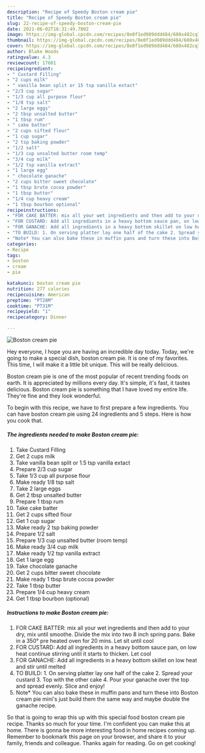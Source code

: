 ```yaml
---
description: "Recipe of Speedy Boston cream pie"
title: "Recipe of Speedy Boston cream pie"
slug: 22-recipe-of-speedy-boston-cream-pie
date: 2021-06-02T16:31:49.780Z
image: https://img-global.cpcdn.com/recipes/8e0f1ed989ddd484/680x482cq70/boston-cream-pie-recipe-main-photo.jpg
thumbnail: https://img-global.cpcdn.com/recipes/8e0f1ed989ddd484/680x482cq70/boston-cream-pie-recipe-main-photo.jpg
cover: https://img-global.cpcdn.com/recipes/8e0f1ed989ddd484/680x482cq70/boston-cream-pie-recipe-main-photo.jpg
author: Blake Woods
ratingvalue: 4.3
reviewcount: 17601
recipeingredient:
- " Custard Filling"
- "2 cups milk"
- " vanilla bean split or 15 tsp vanilla extact"
- "2/3 cup sugar"
- "1/3 cup all purpose flour"
- "1/8 tsp salt"
- "2 large eggs"
- "2 tbsp unsalted butter"
- "1 tbsp rum"
- " cake batter"
- "2 cups sifted flour"
- "1 cup sugar"
- "2 tsp baking powder"
- "1/2 salt"
- "1/3 cup unsalted butter room temp"
- "3/4 cup milk"
- "1/2 tsp vanilla extract"
- "1 large egg"
- " chocolate ganache"
- "2 cups bitter sweet chocolate"
- "1 tbsp brute cocoa powder"
- "1 tbsp butter"
- "1/4 cup heavy cream"
- "1 tbsp bourbon optional"
recipeinstructions:
- "FOR CAKE BATTER: mix all your wet ingredients and then add to your dry, mix until smoothe. Divide the mix into two 8 inch spring pans. Bake in a 350° pre heated oven for 20 mins. Let sit until cool"
- "FOR CUSTARD: Add all ingredients in a heavy bottom sauce pan, on low heat continue stirring until it starts to thicken. Let cool"
- "FOR GANACHE: Add all ingredients in a heavy bottom skillet on low heat and stir until melted"
- "TO BUILD: 1. On serving platter lay one half of the cake 2. Spread your custard 3. Top with the other cake 4. Pour your ganache over the top and spread evenly. Slice and enjoy!"
- "Note* You can also bake these in muffin pans and turn these into Boston cream pie mini&#39;s just build them the same way and maybe double the ganache recipe."
categories:
- Recipe
tags:
- boston
- cream
- pie

katakunci: boston cream pie 
nutrition: 277 calories
recipecuisine: American
preptime: "PT28M"
cooktime: "PT31M"
recipeyield: "1"
recipecategory: Dinner

---
```



![Boston cream pie](https://img-global.cpcdn.com/recipes/8e0f1ed989ddd484/680x482cq70/boston-cream-pie-recipe-main-photo.jpg)

Hey everyone, I hope you are having an incredible day today. Today, we're going to make a special dish, boston cream pie. It is one of my favorites. This time, I will make it a little bit unique. This will be really delicious.

Boston cream pie is one of the most popular of recent trending foods on earth. It is appreciated by millions every day. It's simple, it's fast, it tastes delicious. Boston cream pie is something that I have loved my entire life. They're fine and they look wonderful.




To begin with this recipe, we have to first prepare a few ingredients. You can have boston cream pie using 24 ingredients and 5 steps. Here is how you cook that.

<!--inarticleads1-->

##### The ingredients needed to make Boston cream pie:

1. Take  Custard Filling
1. Get 2 cups milk
1. Take  vanilla bean split or 1.5 tsp vanilla extact
1. Prepare 2/3 cup sugar
1. Take 1/3 cup all purpose flour
1. Make ready 1/8 tsp salt
1. Take 2 large eggs
1. Get 2 tbsp unsalted butter
1. Prepare 1 tbsp rum
1. Take  cake batter
1. Get 2 cups sifted flour
1. Get 1 cup sugar
1. Make ready 2 tsp baking powder
1. Prepare 1/2 salt
1. Prepare 1/3 cup unsalted butter (room temp)
1. Make ready 3/4 cup milk
1. Make ready 1/2 tsp vanilla extract
1. Get 1 large egg
1. Take  chocolate ganache
1. Get 2 cups bitter sweet chocolate
1. Make ready 1 tbsp brute cocoa powder
1. Take 1 tbsp butter
1. Prepare 1/4 cup heavy cream
1. Get 1 tbsp bourbon (optional)




<!--inarticleads2-->

##### Instructions to make Boston cream pie:

1. FOR CAKE BATTER: mix all your wet ingredients and then add to your dry, mix until smoothe. Divide the mix into two 8 inch spring pans. Bake in a 350° pre heated oven for 20 mins. Let sit until cool
1. FOR CUSTARD: Add all ingredients in a heavy bottom sauce pan, on low heat continue stirring until it starts to thicken. Let cool
1. FOR GANACHE: Add all ingredients in a heavy bottom skillet on low heat and stir until melted
1. TO BUILD: 1. On serving platter lay one half of the cake 2. Spread your custard 3. Top with the other cake 4. Pour your ganache over the top and spread evenly. Slice and enjoy!
1. Note* You can also bake these in muffin pans and turn these into Boston cream pie mini&#39;s just build them the same way and maybe double the ganache recipe.




So that is going to wrap this up with this special food boston cream pie recipe. Thanks so much for your time. I'm confident you can make this at home. There is gonna be more interesting food in home recipes coming up. Remember to bookmark this page on your browser, and share it to your family, friends and colleague. Thanks again for reading. Go on get cooking!
